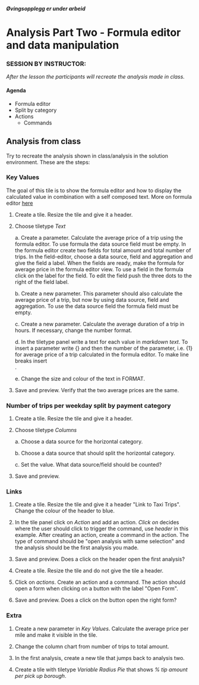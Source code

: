 
**_Øvingsopplegg er under arbeid_**

# Analysis Part Two - Formula editor and data manipulation

### SESSION BY INSTRUCTOR: 
_After the lesson the participants will recreate the analysis made in class._

#### Agenda 

- Formula editor
- Split by category
- Actions 
	- Commands

## Analysis from class

Try to recreate the analysis shown in class/analysis in the solution environment. These are the steps: 	
	
### Key Values 
The goal of this tile is to show the formula editor and how to display the calculated value in combination with a self composed text. More on formula editor [here](https://docs.genus.no/users/analyze-report-and-discover/analysis/designer/formula-designer.html)  
	
1. Create a tile. Resize the tile and give it a header. 

2. Choose tiletype _Text_
	
    a. Create a parameter. Calculate the average price of a trip using the formula editor. To use formula the data source field must be empty. In the formula editor create two fields for total amount and total number of trips. In the field-editor, choose a data source, field and aggregation and give the field a label. When the fields are ready, make the formula for average price in the formula editor view. To use a field in the formula click on the label for the field. To edit the field push the three dots to the right of the field label.   
	
    b. Create a new parameter. This parameter should also calculate the average price of a trip, but now by using data source, field and aggregation. To use the data source field the formula field must be empty. 

    c. Create a new parameter. Calculate the average duration of a trip in hours. If necessary, change the number format.  

    d. In the tiletype panel write a text for each value in _markdown text_. To insert a parameter write {} and then the number of the parameter, i.e. {1} for average price of a trip calculated in the formula editor. To make line breaks insert <br>. 
	
	e. Change the size and colour of the text in FORMAT. 
	
3. Save and preview. Verify that the two average prices are the same. 

### Number of trips per weekday split by payment category

1. Create a tile. Resize the tile and give it a header.

2. Choose tiletype _Columns_

    a. Choose a data source for the horizontal category. 

    b. Choose a data source that should split the horizontal category. 

    c. Set the value. What data source/field should be counted? 

3. Save and preview. 
  	
### Links

1. Create a tile. Resize the tile and give it a header "Link to Taxi Trips". Change the colour of the header to blue. 

2. In the tile panel click on _Action_ and add an action. _Click on_ decides where the user should click to trigger the command, use _header_ in this example. After creating an action, create a command in the action. The type of command should be "open analysis with same selection" and the analysis should be the first analysis you made. 

3. Save and preview. Does a click on the header open the first analysis? 

4. Create a tile. Resize the tile and do not give the tile a header. 

5. Click on _actions_. Create an action and a command. The action should open a form when clicking on a button with the label "Open Form". 

6. Save and preview. Does a click on the button open the right form? 

### Extra

1. Create a new parameter in _Key Values_. Calculate the average price per mile and make it visible in the tile. 

2. Change the column chart from number of trips to total amount. 

3. In the first analysis, create a new tile that jumps back to analysis two.

4. Create a tile with tiletype _Variable Radius Pie_ that shows _% tip amount per pick up borough_.

